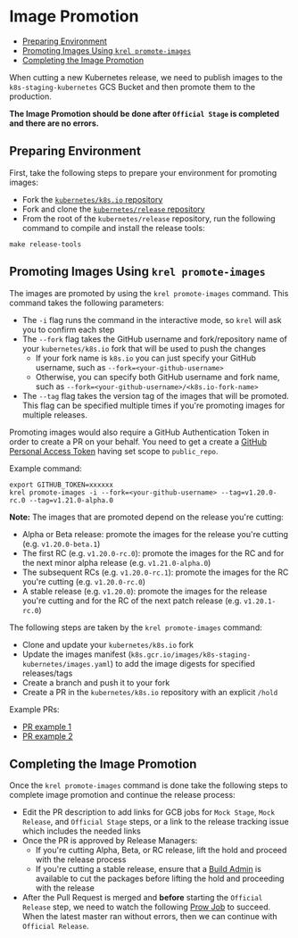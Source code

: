 # Image Promotion <!-- omit in toc -->

- [Preparing Environment](#preparing-environment)
- [Promoting Images Using `krel promote-images`](#promoting-images-using-krel-promote-images)
- [Completing the Image Promotion](#completing-the-image-promotion)

When cutting a new Kubernetes release, we need to publish images to the `k8s-staging-kubernetes` GCS Bucket and then promote them to the production.

**The Image Promotion should be done after `Official Stage` is completed and there are no errors.**

## Preparing Environment

First, take the following steps to prepare your environment for promoting images:

- Fork the [`kubernetes/k8s.io` repository](https://github.com/kubernetes/k8s.io)
- Fork and clone the [`kubernetes/release` repository](https://github.com/kubernetes/release)
- From the root of the `kubernetes/release` repository, run the following command to compile and install the release tools:

```shell
make release-tools
```

## Promoting Images Using `krel promote-images`

The images are promoted by using the `krel promote-images` command. This command takes the following parameters:

- The `-i` flag runs the command in the interactive mode, so `krel` will ask you to confirm each step
- The `--fork` flag takes the GitHub username and fork/repository name of your `kubernetes/k8s.io` fork that will be used to push the changes
  - If your fork name is `k8s.io` you can just specify your GitHub username, such as `--fork=<your-github-username>`
  - Otherwise, you can specify both GitHub username and fork name, such as `--fork=<your-github-username>/<k8s.io-fork-name>`
- The `--tag` flag takes the version tag of the images that will be promoted. This flag can be specified multiple times if you're promoting images for multiple releases.

Promoting images would also require a GitHub Authentication Token in order to create a PR on your behalf. You need to get a create a [GitHub Personal Access Token](https://docs.github.com/en/authentication/keeping-your-account-and-data-secure/creating-a-personal-access-token) having set scope to `public_repo`.

Example command:

```shell
export GITHUB_TOKEN=xxxxxx
krel promote-images -i --fork=<your-github-username> --tag=v1.20.0-rc.0 --tag=v1.21.0-alpha.0
```

**Note:** The images that are promoted depend on the release you're cutting:

- Alpha or Beta release: promote the images for the release you're cutting (e.g. `v1.20.0-beta.1`)
- The first RC (e.g. `v1.20.0-rc.0`): promote the images for the RC and for the next minor alpha release (e.g. `v1.21.0-alpha.0`)
- The subsequent RCs (e.g. `v1.20.0-rc.1`): promote the images for the RC you're cutting (e.g. `v1.20.0-rc.0`)
- A stable release (e.g. `v1.20.0`): promote the images for the release you're cutting and for the RC of the next patch release (e.g. `v1.20.1-rc.0`)

The following steps are taken by the `krel promote-images` command:

- Clone and update your `kubernetes/k8s.io` fork
- Update the images manifest (`k8s.gcr.io/images/k8s-staging-kubernetes/images.yaml`) to add the image digests for specified releases/tags
- Create a branch and push it to your fork
- Create a PR in the `kubernetes/k8s.io` repository with an explicit `/hold`

Example PRs:

- [PR example 1](https://github.com/kubernetes/k8s.io/pull/1386)
- [PR example 2](https://github.com/kubernetes/k8s.io/pull/1348)

## Completing the Image Promotion

Once the `krel promote-images` command is done take the following steps to complete image promotion and continue the release process:

- Edit the PR description to add links for GCB jobs for `Mock Stage`, `Mock Release`, and `Official Stage` steps, or a link to the release tracking issue which includes the needed links
- Once the PR is approved by Release Managers:
  - If you're cutting Alpha, Beta, or RC release, lift the hold and proceed with the release process
  - If you're cutting a stable release, ensure that a [Build Admin](https://git.k8s.io/sig-release/release-managers.md#build-admins) is available to cut the packages before lifting the hold and proceeding with the release
- After the Pull Request is merged and **before** starting the `Official Release` step, we need to watch the following [Prow Job](https://prow.k8s.io/?job=post-k8sio-image-promo) to succeed. When the latest master ran without errors, then we can continue with `Official Release`.
